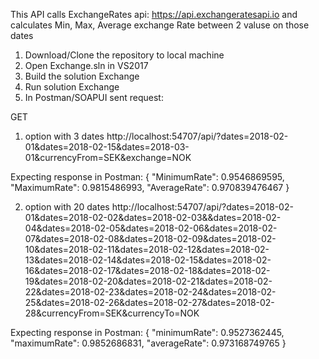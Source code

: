 This API calls ExchangeRates api: https://api.exchangeratesapi.io and calculates Min, Max, Average exchange Rate between 2 valuse on those dates

1. Download/Clone the repository to local machine
2. Open Exchange.sln in VS2017
3. Build the solution Exchange
4. Run solution Exchange
5. In Postman/SOAPUI sent request:

GET
1) option with 3 dates
http://localhost:54707/api/?dates=2018-02-01&dates=2018-02-15&dates=2018-03-01&currencyFrom=SEK&exchange=NOK

Expecting response in Postman:
{
    "MinimumRate": 0.9546869595,
    "MaximumRate": 0.9815486993,
    "AverageRate": 0.970839476467
}

2) option with 20 dates
http://localhost:54707/api/?dates=2018-02-01&dates=2018-02-02&dates=2018-02-03&&dates=2018-02-04&dates=2018-02-05&dates=2018-02-06&dates=2018-02-07&dates=2018-02-08&dates=2018-02-09&dates=2018-02-10&dates=2018-02-11&dates=2018-02-12&dates=2018-02-13&dates=2018-02-14&dates=2018-02-15&dates=2018-02-16&dates=2018-02-17&dates=2018-02-18&dates=2018-02-19&dates=2018-02-20&dates=2018-02-21&dates=2018-02-22&dates=2018-02-23&dates=2018-02-24&dates=2018-02-25&dates=2018-02-26&dates=2018-02-27&dates=2018-02-28&currencyFrom=SEK&currencyTo=NOK

Expecting response in Postman:
{
    "minimumRate": 0.9527362445,
    "maximumRate": 0.9852686831,
    "averageRate": 0.973168749765
}
